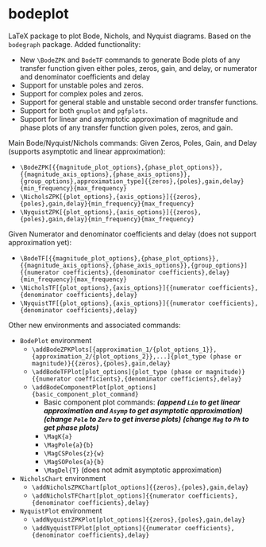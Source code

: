 # bodeplot
LaTeX package to plot Bode, Nichols, and Nyquist diagrams.
Based on the `bodegraph` package.
Added functionality:
 - New `\BodeZPK` and `BodeTF` commands to generate Bode plots of any transfer function given either poles, zeros, gain, and delay, or numerator and denominator coefficients and delay
 - Support for unstable poles and zeros.
 - Support for complex poles and zeros.
 - Support for general stable and unstable second order transfer functions.
 - Support for both `gnuplot` and `pgfplots`.
 - Support for linear and asymptotic approximation of magnitude and phase plots of any transfer function given poles, zeros, and gain.

Main Bode/Nyquist/Nichols commands:
Given Zeros, Poles, Gain, and Delay (supports asymptotic and linear approximation):
 - `\BodeZPK[{{magnitude_plot_options},{phase_plot_options}},{{magnitude_axis_options},{phase_axis_options}},{group_options},approximation_type]{{zeros},{poles},gain,delay}{min_frequency}{max_frequency}`
 - `\NicholsZPK[{plot_options},{axis_options}]{{zeros},{poles},gain,delay}{min_frequency}{max_frequency}`
 - `\NyquistZPK[{plot_options},{axis_options}]{{zeros},{poles},gain,delay}{min_frequency}{max_frequency}`

Given Numerator and denominator coefficients and delay (does not support approximation yet):
 - `\BodeTF[{{magnitude_plot_options},{phase_plot_options}},{{magnitude_axis_options},{phase_axis_options}},{group_options}]{{numerator coefficients},{denominator coefficients},delay}{min_frequency}{max_frequency}`
 - `\NicholsTF[{plot_options},{axis_options}]{{numerator coefficients},{denominator coefficients},delay}`
 - `\NyquistTF[{plot_options},{axis_options}]{{numerator coefficients},{denominator coefficients},delay}`
 
Other new environments and associated commands:
 - `BodePlot` environment
    - `\addBodeZPKPlots[{approximation_1/{plot_options_1}},{approximation_2/{plot_options_2}},...]{plot_type (phase or magnitude)}{{zeros},{poles},gain,delay}`
    - `\addBodeTFPlot[plot_options]{plot_type (phase or magnitude)}{{numerator coefficients},{denominator coefficients},delay}`
    - `\addBodeComponentPlot[plot_options]{basic_component_plot_command}`
      - Basic component plot commands: ***(append `Lin` to get linear approximation and `Asymp` to get asymptotic approximation)*** ***(change `Pole` to `Zero` to get inverse plots)*** ***(change `Mag` to `Ph` to get phase plots)***
      - `\MagK{a}`
      - `\MagPole{a}{b}`
      - `\MagCSPoles{z}{w}`
      - `\MagSOPoles{a}{b}`
      - `\MagDel{T}` (does not admit asymptotic approximation)
 - `NicholsChart` environment
    - `\addNicholsZPKChart[plot_options]{{zeros},{poles},gain,delay}`
    - `\addNicholsTFChart[plot_options]{{numerator coefficients},{denominator coefficients},delay}`
 - `NyquistPlot` environment
    - `\addNyquistZPKPlot[plot_options]{{zeros},{poles},gain,delay}`
    - `\addNyquistTFPlot[plot_options]{{numerator coefficients},{denominator coefficients},delay}`
